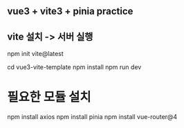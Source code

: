 ## vue3 + vite3 + pinia practice

## vite 설치 -> 서버 실행

npm init vite@latest

cd vue3-vite-template
npm install
npm run dev 

# 필요한 모듈 설치
npm install axios
npm install pinia
npm install vue-router@4

